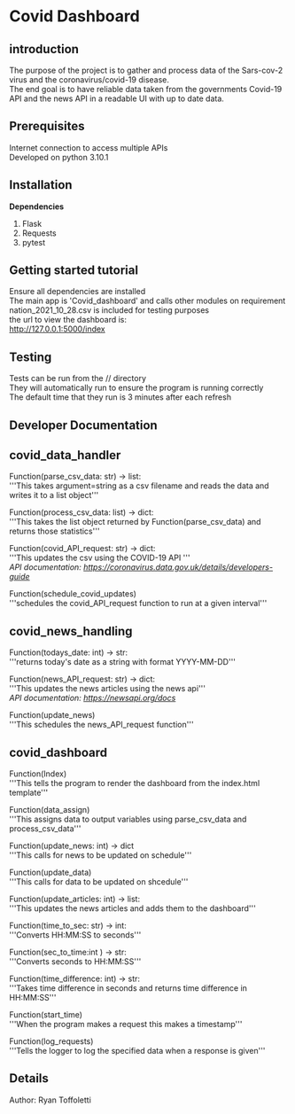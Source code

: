 
**Covid Dashboard**
===============

introduction
---------------

The purpose of the project is to gather and process data of the Sars-cov-2 virus and the coronavirus/covid-19 disease.  
The end goal is to have reliable data taken from the governments Covid-19 API and the news API in a readable UI with up to date data.

Prerequisites
---------------	

Internet connection to access multiple APIs  
Developed on python 3.10.1

Installation
---------------	

**Dependencies**

1. Flask  
2. Requests  
3. pytest  


Getting started tutorial
---------------	

Ensure all dependencies are installed  
The main app is 'Covid_dashboard' and calls other modules on requirement  
nation_2021_10_28.csv is included for testing purposes  
the url to view the dashboard is:  
http://127.0.0.1:5000/index

Testing
---------------	

Tests can be run from the /<tests>/ directory  
They will automatically run to ensure the program is running correctly  
The default time that they run is 3 minutes after each refresh  

Developer Documentation
---------------	

## **covid_data_handler**

Function(parse_csv_data: str) -> list:  
 '''This takes argument=string as a csv filename and reads the data and writes it to a list object'''

Function(process_csv_data: list) -> dict:  
 '''This takes the list object returned by Function(parse_csv_data) and returns those statistics'''

Function(covid_API_request: str) -> dict:  
 '''This updates the csv using the COVID-19 API '''  
_API documentation: https://coronavirus.data.gov.uk/details/developers-guide_

Function(schedule_covid_updates)  
 '''schedules the covid_API_request function to run at a given interval'''  

## **covid_news_handling**

Function(todays_date: int) -> str:  
 '''returns today's date as a string with format YYYY-MM-DD'''

Function(news_API_request: str) -> dict:  
 '''This updates the news articles using the news api'''  
_API documentation: https://newsapi.org/docs_

Function(update_news)  
 '''This schedules the news_API_request function'''

## **covid_dashboard**

Function(Index)  
 '''This tells the program to render the dashboard from the index.html template'''

Function(data_assign)  
 '''This assigns data to output variables using parse_csv_data and process_csv_data'''

Function(update_news: int) -> dict  
 '''This calls for news to be updated on schedule'''

Function(update_data)   
 '''This calls for data to be updated on shcedule'''

Function(update_articles: int) -> list:  
 '''This updates the news articles and adds them to the dashboard'''

Function(time_to_sec: str) -> int:  
 '''Converts HH:MM:SS to seconds'''

Function(sec_to_time:int ) -> str:  
 '''Converts seconds to HH:MM:SS'''

Function(time_difference: int) -> str:  
 '''Takes time difference in seconds and returns time difference in HH:MM:SS'''

Function(start_time)  
 '''When the program makes a request this makes a timestamp'''

Function(log_requests)  
 '''Tells the logger to log the specified data when a response is given'''

Details
---------------	

Author: Ryan Toffoletti

